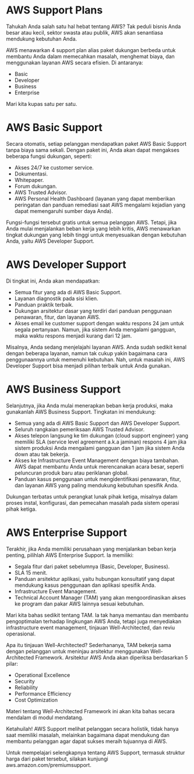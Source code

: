 # AWS Support Plans
Tahukah Anda salah satu hal hebat tentang AWS? Tak peduli bisnis Anda besar atau kecil, sektor swasta atau publik, AWS akan senantiasa mendukung kebutuhan Anda.

AWS menawarkan 4 support plan alias paket dukungan berbeda untuk membantu Anda dalam memecahkan masalah, menghemat biaya, dan menggunakan layanan AWS secara efisien. Di antaranya:

  - Basic
  - Developer
  - Business
  - Enterprise

Mari kita kupas satu per satu.

# AWS Basic Support
Secara otomatis, setiap pelanggan mendapatkan paket AWS Basic Support tanpa biaya sama sekali. Dengan paket ini, Anda akan dapat mengakses beberapa fungsi dukungan, seperti:

  - Akses 24/7 ke customer service.
  - Dokumentasi.
  - Whitepaper.
  - Forum dukungan.
  - AWS Trusted Advisor.
  - AWS Personal Health Dashboard (layanan yang dapat memberikan peringatan dan panduan remediasi saat AWS mengalami kejadian yang dapat memengaruhi sumber daya Anda).

Fungsi-fungsi tersebut gratis untuk semua pelanggan AWS. Tetapi, jika Anda mulai menjalankan beban kerja yang lebih kritis, AWS menawarkan tingkat dukungan yang lebih tinggi untuk menyesuaikan dengan kebutuhan Anda, yaitu AWS Developer Support.

# AWS Developer Support
Di tingkat ini, Anda akan mendapatkan:

  - Semua fitur yang ada di AWS Basic Support.
  - Layanan diagnostik pada sisi klien.
  - Panduan praktik terbaik.
  - Dukungan arsitektur dasar yang terdiri dari panduan penggunaan penawaran, fitur, dan layanan AWS.
  - Akses email ke customer support dengan waktu respons 24 jam untuk segala pertanyaan. Namun, jika sistem Anda mengalami gangguan, maka waktu respons menjadi kurang dari 12 jam.

Misalnya, Anda sedang menjelajahi layanan AWS. Anda sudah sedikit kenal dengan beberapa layanan, namun tak cukup yakin bagaimana cara penggunaannya untuk memenuhi kebutuhan. Nah, untuk masalah ini, AWS Developer Support bisa menjadi pilihan terbaik untuk Anda gunakan.

# AWS Business Support
Selanjutnya, jika Anda mulai menerapkan beban kerja produksi, maka gunakanlah AWS Business Support. Tingkatan ini mendukung:

  - Semua yang ada di AWS Basic Support dan AWS Developer Support.
  - Seluruh rangkaian pemeriksaan AWS Trusted Advisor.
  - Akses telepon langsung ke tim dukungan (cloud support engineer) yang memiliki SLA (service level agreement a.k.a jaminan) respons 4 jam jika sistem produksi Anda mengalami gangguan dan 1 jam jika sistem Anda down atau tak bekerja.
  - Akses ke Infrastructure Event Management dengan biaya tambahan. AWS dapat membantu Anda untuk merencanakan acara besar, seperti peluncuran produk baru atau periklanan global.
  - Panduan kasus penggunaan untuk mengidentifikasi penawaran, fitur, dan layanan AWS yang paling mendukung kebutuhan spesifik Anda.

Dukungan terbatas untuk perangkat lunak pihak ketiga, misalnya dalam proses instal, konfigurasi, dan pemecahan masalah pada sistem operasi pihak ketiga.


# AWS Enterprise Support
Terakhir, jika Anda memiliki perusahaan yang menjalankan beban kerja penting, pilihlah AWS Enterprise Support. Ia memiliki:

  - Segala fitur dari paket sebelumnya (Basic, Developer, Business).
  - SLA 15 menit.
  - Panduan arsitektur aplikasi, yaitu hubungan konsultatif yang dapat mendukung kasus penggunaan dan aplikasi spesifik Anda.
  - Infrastructure Event Management.
  - Technical Account Manager (TAM) yang akan mengoordinasikan akses ke program dan pakar AWS lainnya sesuai kebutuhan.

Mari kita bahas sedikit tentang TAM. Ia tak hanya memantau dan membantu pengoptimalan terhadap lingkungan AWS Anda, tetapi juga menyediakan infrastructure event management, tinjauan Well-Architected, dan reviu operasional.

Apa itu tinjauan Well-Architected? Sederhananya, TAM bekerja sama dengan pelanggan untuk meninjau arsitektur menggunakan Well-Architected Framework. Arsitektur AWS Anda akan diperiksa berdasarkan 5 pilar:

  - Operational Excellence
  - Security
  - Reliability
  - Performance Efficiency
  - Cost Optimization

Materi tentang Well-Architected Framework ini akan kita bahas secara mendalam di modul mendatang.

Ketahuilah! AWS Support melihat pelanggan secara holistik, tidak hanya saat memiliki masalah, melainkan bagaimana dapat mendukung dan membantu pelanggan agar dapat sukses meraih tujuannya di AWS.

Untuk mempelajari selengkapnya tentang AWS Support, termasuk struktur harga dari paket tersebut, silakan kunjungi aws.amazon.com/premiumsupport.